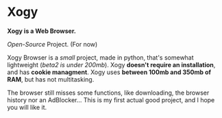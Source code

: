 # **Xogy**
**Xogy is a Web Browser.**

*Open-Source* Project. (For now)

Xogy Browser is a *small* project, made in python, that's somewhat lightweight (*beta2 is under 200mb*).
Xogy **doesn't require an installation**, and has **cookie managment**.
Xogy uses **between 100mb and 350mb of RAM**, but has not multitasking.

The browser still misses some functions, like downloading, the browser history nor an AdBlocker...
This is my first actual good project, and I hope you will like it.

